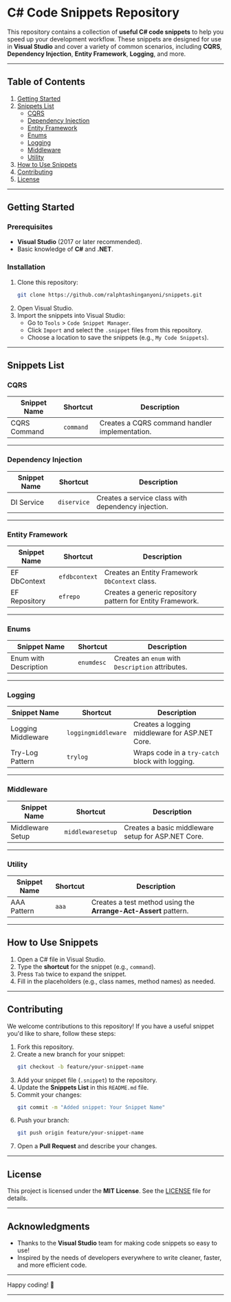 # **C# Code Snippets Repository**

This repository contains a collection of **useful C# code snippets** to help you speed up your development workflow. These snippets are designed for use in **Visual Studio** and cover a variety of common scenarios, including **CQRS**, **Dependency Injection**, **Entity Framework**, **Logging**, and more.

---

## **Table of Contents**
1. [Getting Started](#getting-started)
2. [Snippets List](#snippets-list)
   - [CQRS](#cqrs)
   - [Dependency Injection](#dependency-injection)
   - [Entity Framework](#entity-framework)
   - [Enums](#enums)
   - [Logging](#logging)
   - [Middleware](#middleware)
   - [Utility](#utility)
3. [How to Use Snippets](#how-to-use-snippets)
4. [Contributing](#contributing)
5. [License](#license)

---

## **Getting Started**

### Prerequisites
- **Visual Studio** (2017 or later recommended).
- Basic knowledge of **C#** and **.NET**.

### Installation
1. Clone this repository:
   ```bash
   git clone https://github.com/ralphtashinganyoni/snippets.git
   ```
2. Open Visual Studio.
3. Import the snippets into Visual Studio:
   - Go to `Tools` > `Code Snippet Manager`.
   - Click `Import` and select the `.snippet` files from this repository.
   - Choose a location to save the snippets (e.g., `My Code Snippets`).

---

## **Snippets List**

### **CQRS**
| Snippet Name          | Shortcut       | Description                                                                 |
|-----------------------|----------------|-----------------------------------------------------------------------------|
| CQRS Command          | `command` | Creates a CQRS command handler implementation.                                   |

---

### **Dependency Injection**
| Snippet Name          | Shortcut       | Description                                                                 |
|-----------------------|----------------|-----------------------------------------------------------------------------|
| DI Service            | `diservice`   | Creates a service class with dependency injection.                           |

---

### **Entity Framework**
| Snippet Name          | Shortcut       | Description                                                                 |
|-----------------------|----------------|-----------------------------------------------------------------------------|
| EF DbContext          | `efdbcontext` | Creates an Entity Framework `DbContext` class.                               |
| EF Repository         | `efrepo`      | Creates a generic repository pattern for Entity Framework.                   |

---

### **Enums**
| Snippet Name          | Shortcut       | Description                                                                 |
|-----------------------|----------------|-----------------------------------------------------------------------------|
| Enum with Description | `enumdesc`     | Creates an `enum` with `Description` attributes.                            |

---

### **Logging**
| Snippet Name          | Shortcut       | Description                                                                 |
|-----------------------|----------------|-----------------------------------------------------------------------------|
| Logging Middleware    | `loggingmiddleware` | Creates a logging middleware for ASP.NET Core.                         |
| Try-Log Pattern       | `trylog`       | Wraps code in a `try-catch` block with logging.                             |

---

### **Middleware**
| Snippet Name          | Shortcut       | Description                                                                 |
|-----------------------|----------------|-----------------------------------------------------------------------------|
| Middleware Setup      | `middlewaresetup` | Creates a basic middleware setup for ASP.NET Core.                       |

---

### **Utility**
| Snippet Name          | Shortcut       | Description                                                                 |
|-----------------------|----------------|-----------------------------------------------------------------------------|
| AAA Pattern           | `aaa`          | Creates a test method using the **Arrange-Act-Assert** pattern.             |

---

## **How to Use Snippets**

1. Open a C# file in Visual Studio.
2. Type the **shortcut** for the snippet (e.g., `command`).
3. Press `Tab` twice to expand the snippet.
4. Fill in the placeholders (e.g., class names, method names) as needed.

---

## **Contributing**

We welcome contributions to this repository! If you have a useful snippet you'd like to share, follow these steps:

1. Fork this repository.
2. Create a new branch for your snippet:
   ```bash
   git checkout -b feature/your-snippet-name
   ```
3. Add your snippet file (`.snippet`) to the repository.
4. Update the **Snippets List** in this `README.md` file.
5. Commit your changes:
   ```bash
   git commit -m "Added snippet: Your Snippet Name"
   ```
6. Push your branch:
   ```bash
   git push origin feature/your-snippet-name
   ```
7. Open a **Pull Request** and describe your changes.

---

## **License**

This project is licensed under the **MIT License**. See the [LICENSE](LICENSE) file for details.

---

## **Acknowledgments**

- Thanks to the **Visual Studio** team for making code snippets so easy to use!
- Inspired by the needs of developers everywhere to write cleaner, faster, and more efficient code.

---

Happy coding! 🚀

---
